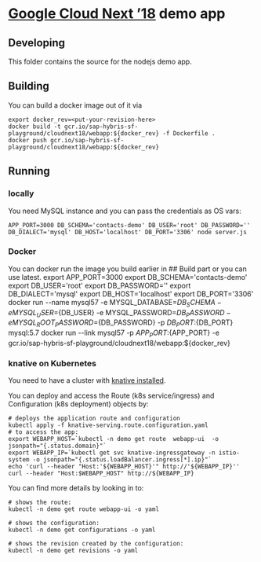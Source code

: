 # [Google Cloud Next ’18](https://cloud.withgoogle.com/next18/sf/) demo app

## Developing

This folder contains the source for the nodejs demo app.

## Building

You can build a docker image out of it via

    export docker_rev=<put-your-revision-here>
    docker build -t gcr.io/sap-hybris-sf-playground/cloudnext18/webapp:${docker_rev} -f Dockerfile .
    docker push gcr.io/sap-hybris-sf-playground/cloudnext18/webapp:${docker_rev}

## Running


### locally 
You need MySQL instance and you can pass the credentials as OS vars:

    APP_PORT=3000 DB_SCHEMA='contacts-demo' DB_USER='root' DB_PASSWORD='' DB_DIALECT='mysql' DB_HOST='localhost' DB_PORT='3306' node server.js

### Docker
You can docker run the image you build earlier in ## Build part or you can use latest.
    export APP_PORT=3000 
    export DB_SCHEMA='contacts-demo'
    export DB_USER='root'
    export DB_PASSWORD=''
    export DB_DIALECT='mysql'
    export DB_HOST='localhost'
    export DB_PORT='3306'
    docker run --name mysql57 -e MYSQL_DATABASE=${DB_SCHEMA} -e MYSQL_USER=${DB_USER} -e MYSQL_PASSWORD=${DB_PASSWORD} -e MYSQL_ROOT_PASSWORD=${DB_PASSWORD} -p ${DB_PORT}:${DB_PORT} mysql:5.7 
    docker run --link mysql57 -p ${APP_PORT}:${APP_PORT} -e gcr.io/sap-hybris-sf-playground/cloudnext18/webapp:${docker_rev}

### knative on Kubernetes

You need to have a cluster with [knative installed](https://github.com/knative/docs/tree/master/install).

You can deploy and access the Route (k8s service/ingress) and Configuration (k8s deployment) objects by:
    
    # deploys the application route and configuration
    kubectl apply -f knative-serving.route.configuration.yaml
    # to access the app:
    export WEBAPP_HOST=`kubectl -n demo get route  webapp-ui  -o jsonpath="{.status.domain}"`
    export WEBAPP_IP=`kubectl get svc knative-ingressgateway -n istio-system -o jsonpath="{.status.loadBalancer.ingress[*].ip}"`
    echo 'curl --header "Host:'${WEBAPP_HOST}'" http://'${WEBAPP_IP}''
    curl --header "Host:$WEBAPP_HOST" http://${WEBAPP_IP}
    
You can find more details by looking in to: 

    # shows the route:
    kubectl -n demo get route webapp-ui -o yaml
    
    # shows the configuration:
    kubectl -n demo get configurations -o yaml
    
    # shows the revision created by the configuration:
    kubectl -n demo get revisions -o yaml    
